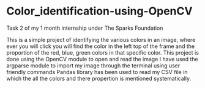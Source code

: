 # Color_identification-using-OpenCV
Task 2 of my 1 month internship under The Sparks Foundation 


This is a simple project of identifying the various colors in an image,
where ever you will click you will find the color in the left top of the frame 
and the proportion of the red, blue, green colors in that specific color.
This project is done using the OpenCV module to open and read the image
I have used the argparse module to import my image through the terminal using user friendly commands
Pandas library has been used to read my CSV file in which the all the colors and there propertion is mentioned systematically.

